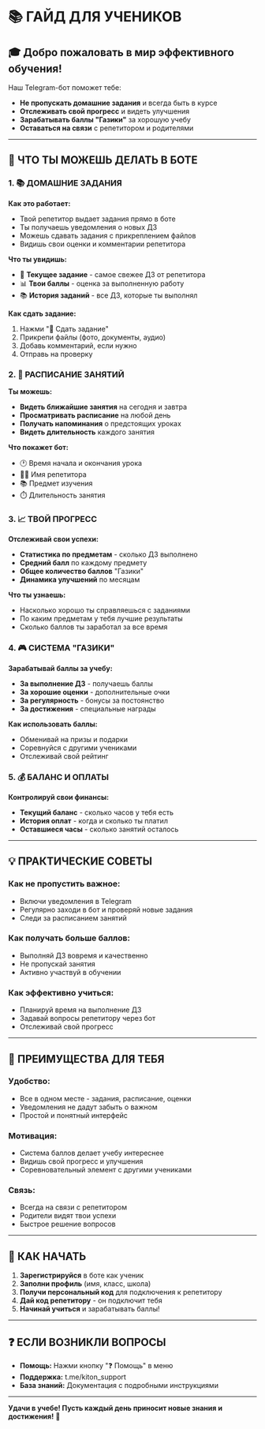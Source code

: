 # 📚 ГАЙД ДЛЯ УЧЕНИКОВ

## 🎓 **Добро пожаловать в мир эффективного обучения!**

Наш Telegram-бот поможет тебе:
- **Не пропускать домашние задания** и всегда быть в курсе
- **Отслеживать свой прогресс** и видеть улучшения
- **Зарабатывать баллы "Газики"** за хорошую учебу
- **Оставаться на связи** с репетитором и родителями

---

## 🚀 **ЧТО ТЫ МОЖЕШЬ ДЕЛАТЬ В БОТЕ**

### 1. 📚 **ДОМАШНИЕ ЗАДАНИЯ**

**Как это работает:**
- Твой репетитор выдает задания прямо в боте
- Ты получаешь уведомления о новых ДЗ
- Можешь сдавать задания с прикреплением файлов
- Видишь свои оценки и комментарии репетитора

**Что ты увидишь:**
- 📝 **Текущее задание** - самое свежее ДЗ от репетитора
- 📊 **Твои баллы** - оценка за выполненную работу
- 📚 **История заданий** - все ДЗ, которые ты выполнял

**Как сдать задание:**
1. Нажми "📝 Сдать задание"
2. Прикрепи файлы (фото, документы, аудио)
3. Добавь комментарий, если нужно
4. Отправь на проверку

### 2. 📅 **РАСПИСАНИЕ ЗАНЯТИЙ**

**Ты можешь:**
- **Видеть ближайшие занятия** на сегодня и завтра
- **Просматривать расписание** на любой день
- **Получать напоминания** о предстоящих уроках
- **Видеть длительность** каждого занятия

**Что покажет бот:**
- 🕐 Время начала и окончания урока
- 👨🏫 Имя репетитора
- 📚 Предмет изучения
- ⏱️ Длительность занятия

### 3. 📈 **ТВОЙ ПРОГРЕСС**

**Отслеживай свои успехи:**
- **Статистика по предметам** - сколько ДЗ выполнено
- **Средний балл** по каждому предмету
- **Общее количество баллов** "Газики"
- **Динамика улучшений** по месяцам

**Что ты узнаешь:**
- Насколько хорошо ты справляешься с заданиями
- По каким предметам у тебя лучшие результаты
- Сколько баллов ты заработал за все время

### 4. 🎮 **СИСТЕМА "ГАЗИКИ"**

**Зарабатывай баллы за учебу:**
- **За выполнение ДЗ** - получаешь баллы
- **За хорошие оценки** - дополнительные очки
- **За регулярность** - бонусы за постоянство
- **За достижения** - специальные награды

**Как использовать баллы:**
- Обменивай на призы и подарки
- Соревнуйся с другими учениками
- Отслеживай свой рейтинг

### 5. 💰 **БАЛАНС И ОПЛАТЫ**

**Контролируй свои финансы:**
- **Текущий баланс** - сколько часов у тебя есть
- **История оплат** - когда и сколько ты платил
- **Оставшиеся часы** - сколько занятий осталось

---

## 💡 **ПРАКТИЧЕСКИЕ СОВЕТЫ**

### **Как не пропустить важное:**
- Включи уведомления в Telegram
- Регулярно заходи в бот и проверяй новые задания
- Следи за расписанием занятий

### **Как получать больше баллов:**
- Выполняй ДЗ вовремя и качественно
- Не пропускай занятия
- Активно участвуй в обучении

### **Как эффективно учиться:**
- Планируй время на выполнение ДЗ
- Задавай вопросы репетитору через бот
- Отслеживай свой прогресс

---

## 🎯 **ПРЕИМУЩЕСТВА ДЛЯ ТЕБЯ**

### **Удобство:**
- Все в одном месте - задания, расписание, оценки
- Уведомления не дадут забыть о важном
- Простой и понятный интерфейс

### **Мотивация:**
- Система баллов делает учебу интереснее
- Видишь свой прогресс и улучшения
- Соревновательный элемент с другими учениками

### **Связь:**
- Всегда на связи с репетитором
- Родители видят твои успехи
- Быстрое решение вопросов

---

## 📱 **КАК НАЧАТЬ**

1. **Зарегистрируйся** в боте как ученик
2. **Заполни профиль** (имя, класс, школа)
3. **Получи персональный код** для подключения к репетитору
4. **Дай код репетитору** - он подключит тебя
5. **Начинай учиться** и зарабатывать баллы!

---

## ❓ **ЕСЛИ ВОЗНИКЛИ ВОПРОСЫ**

- **Помощь:** Нажми кнопку "❓ Помощь" в меню
- **Поддержка:** t.me/kiton_support
- **База знаний:** Документация с подробными инструкциями

---

**Удачи в учебе! Пусть каждый день приносит новые знания и достижения!** 🌟
